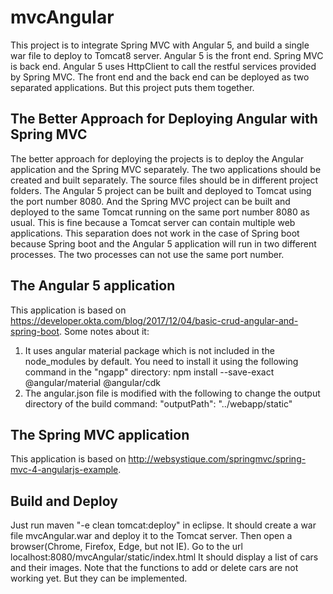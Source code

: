 # mvcAngular

This project is to integrate Spring MVC with Angular 5, and build a single war file to deploy to Tomcat8 server. 
Angular 5 is the front end. Spring MVC is back end.  Angular 5 uses HttpClient to call the restful services provided by Spring MVC.
The front end and the back end can be deployed as two separated applications. But this project puts them together. 
 
## The Better Approach for Deploying Angular with Spring MVC

The better approach for deploying the projects is to deploy the Angular application and the Spring MVC separately. The two applications
should be created and built separately. The source files should be in different project folders. 
The Angular 5 project can be built and deployed to Tomcat using the port number 8080. And the Spring MVC project can be built and 
deployed to the same Tomcat running on the same port number 8080 as usual. This is fine because a Tomcat server can contain multiple web applications.
This separation does not work in the case of Spring boot because Spring boot and the Angular 5 application will run in two different
processes. The two processes can not use the same port number. 
 
## The Angular 5 application

This application is based on https://developer.okta.com/blog/2017/12/04/basic-crud-angular-and-spring-boot. 
Some notes about it:
1. It uses angular material package which is not included in the node_modules by default. You need to install it
   using the following command in the "ngapp" directory:
    npm install --save-exact @angular/material @angular/cdk
2. The angular.json file is modified with the following to change the output directory of the build command:
    "outputPath": "../webapp/static"

## The Spring MVC application

This application is based on http://websystique.com/springmvc/spring-mvc-4-angularjs-example.

## Build and Deploy
  Just run maven "-e clean tomcat:deploy" in eclipse. It should create a war file mvcAngular.war and deploy it to the
  Tomcat server. 
  Then open a browser(Chrome, Firefox, Edge, but not IE). Go to the url localhost:8080/mvcAngular/static/index.html
  It should display a list of cars and their images. 
  Note that the functions to add or delete cars are not working yet. But they can be implemented. 